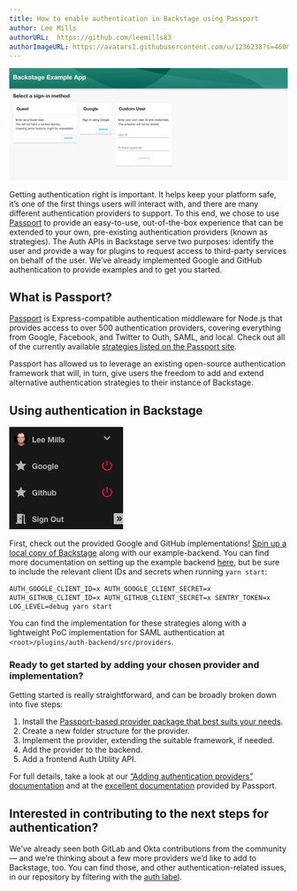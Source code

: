 ```yaml
---
title: How to enable authentication in Backstage using Passport
author: Lee Mills
authorURL:  https://github.com/leemills83
authorImageURL: https://avatars1.githubusercontent.com/u/1236238?s=460&v=4
---
```


![auth-landing-page](assets/20-07-01/auth-landing.png)

Getting authentication right is important. It helps keep your platform safe, it’s one of the first things users will interact with, and there are many different authentication providers to support. To this end, we chose to use [Passport](http://www.passportjs.org/) to provide an easy-to-use, out-of-the-box experience that can be extended to your own, pre-existing authentication providers (known as strategies). The Auth APIs in Backstage serve two purposes: identify the user and provide a way for plugins to request access to third-party services on behalf of the user. We’ve already implemented Google and GitHub authentication to provide examples and to get you started.

<!--truncate-->

## What is Passport?
[Passport](http://www.passportjs.org/) is Express-compatible authentication middleware for Node.js that provides access to over 500 authentication providers, covering everything from Google, Facebook, and Twitter to Outh, SAML, and local. Check out all of the currently available [strategies listed on the Passport site](http://www.passportjs.org/).

Passport has allowed us to leverage an existing open-source authentication framework that will, in turn, give users the freedom to add and extend alternative authentication strategies to their instance of Backstage.


## Using authentication in Backstage

![auth-landing-page](assets/20-07-01/auth-sidebar.png)

First, check out the provided Google and GitHub implementations! [Spin up a local copy of Backstage](https://backstage.io/blog/2020/04/30/how-to-quickly-set-up-backstage) along with our example-backend. You can find more documentation on setting up the example backend [here](https://github.com/spotify/backstage/tree/master/packages/backend), but be sure to include the relevant client IDs and secrets when running `yarn start`:

```
AUTH_GOOGLE_CLIENT_ID=x AUTH_GOOGLE_CLIENT_SECRET=x AUTH_GITHUB_CLIENT_ID=x AUTH_GITHUB_CLIENT_SECRET=x SENTRY_TOKEN=x LOG_LEVEL=debug yarn start
```

You can find the implementation for these strategies along with a lightweight PoC implementation for SAML authentication at `<root>/plugins/auth-backend/src/providers`.

### Ready to get started by adding your chosen provider and implementation?
Getting started is really straightforward, and can be broadly broken down into five steps:

1. Install the [Passport-based provider package that best suits your needs](http://www.passportjs.org/). 
2. Create a new folder structure for the provider.
3. Implement the provider, extending the suitable framework, if needed.
4. Add the provider to the backend.
5. Add a frontend Auth Utility API.

For full details, take a look at our [“Adding authentication providers” documentation](https://github.com/spotify/backstage/blob/master/docs/auth/add-auth-provider.md) and at the [excellent documentation](http://www.passportjs.org/docs/) provided by Passport.

## Interested in contributing to the next steps for authentication?
We’ve already seen both GitLab and Okta contributions from the community — and we’re thinking about a few more providers we’d like to add to Backstage, too. You can find those, and other authentication-related issues, in our repository by filtering with the [auth label](https://github.com/spotify/backstage/issues?q=is%3Aissue+is%3Aopen+label%3Aauth).